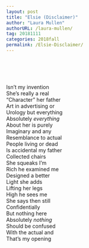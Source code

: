 ```yaml
---
layout: post
title: "Elsie (Disclaimer)"
author: "Laura Mullen"
authorURL: /laura-mullen/
tag: 20181111
categories: 2018fall
permalink: /Elsie-Disclaimer/
---
```


<br><br>
<br><br>
Isn’t my invention
<br>
She’s really a real
<br>
“Character” her father
<br>
Art in advertising or
<br>
Urology but everything
<br>
Absolutely _everything_
<br>
About her is purely
<br>
Imaginary and any
<br>
Resemblance to actual
<br>
People living or dead
<br>
Is accidental my father
<br>
Collected chairs
<br>
She squeaks I’m
<br>
Rich he examined me
<br>
Designed a better
<br>
Light she adds
<br>
Lifting her legs
<br>
High he sees me
<br>
She says then still
<br>
Confidentially
<br>
But nothing here
<br>
Absolutely _nothing_
<br>
Should be confused
<br>
With the actual and
<br>
That’s my opening

